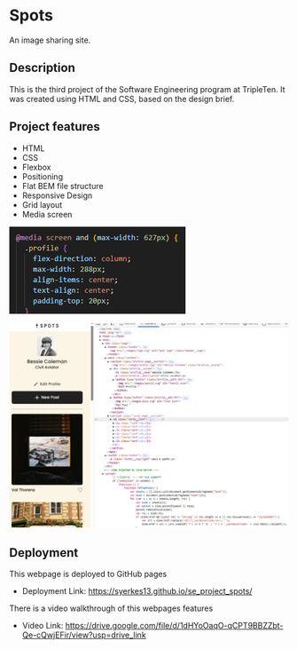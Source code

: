 # Spots

An image sharing site.

## Description

This is the third project of the Software Engineering program at TripleTen. It was created using HTML and CSS, based on the design brief.

## Project features

- HTML
- CSS
- Flexbox
- Positioning
- Flat BEM file structure
- Responsive Design
- Grid layout
- Media screen

![alt text](./images/demo/Media.png)

![alt text](./images/demo/MediaPreview.png)

## Deployment

This webpage is deployed to GitHub pages

- Deployment Link: https://syerkes13.github.io/se_project_spots/

There is a video walkthrough of this webpages features

- Video Link: https://drive.google.com/file/d/1dHYoOaqO-qCPT9BBZZbt-Qe-cQwjEFir/view?usp=drive_link
